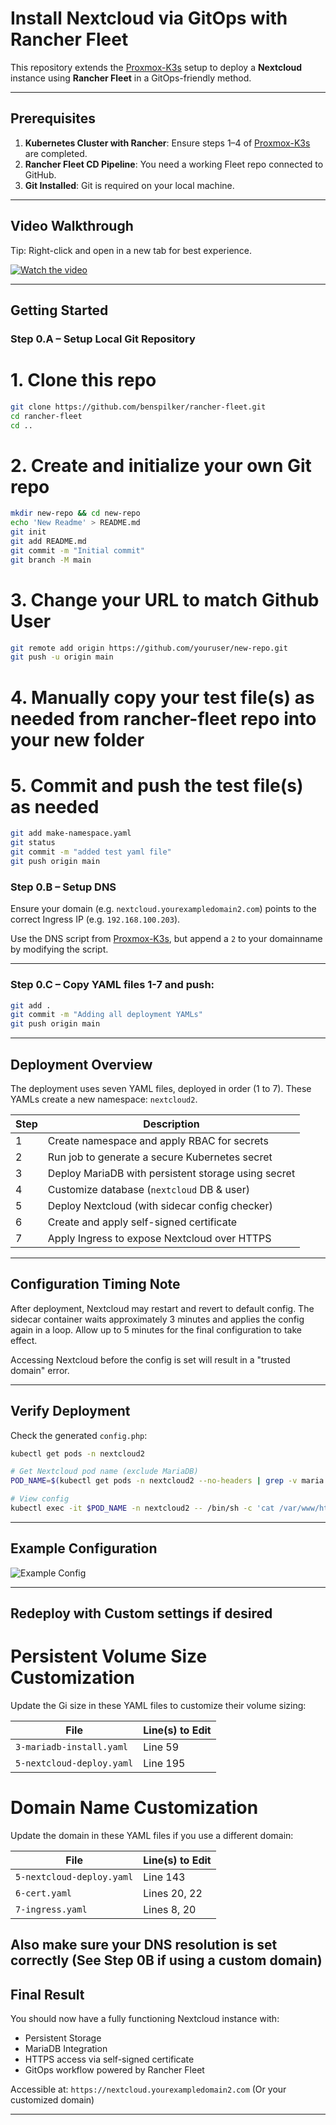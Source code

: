 # Install Nextcloud via GitOps with Rancher Fleet

This repository extends the [Proxmox-K3s](https://github.com/benspilker/proxmox-k3s) setup to deploy a **Nextcloud** instance using **Rancher Fleet** in a GitOps-friendly method.

---

## Prerequisites

1. **Kubernetes Cluster with Rancher**: Ensure steps 1–4 of [Proxmox-K3s](https://github.com/benspilker/proxmox-k3s) are completed.
2. **Rancher Fleet CD Pipeline**: You need a working Fleet repo connected to GitHub.
3. **Git Installed**: Git is required on your local machine.

---

## Video Walkthrough

Tip: Right-click and open in a new tab for best experience.

[![Watch the video](yt-thumb.png)](https://www.youtube.com/watch?v=KJsWq1SeZp4&list=PLglfnvX1BuSN4ZQVhKbxM6KHA4W2IPl8p&index=8)

---

## Getting Started

### Step 0.A – Setup Local Git Repository

# 1. Clone this repo
```bash
git clone https://github.com/benspilker/rancher-fleet.git
cd rancher-fleet
cd ..
```
 
# 2. Create and initialize your own Git repo
```bash
mkdir new-repo && cd new-repo
echo 'New Readme' > README.md
git init
git add README.md
git commit -m "Initial commit"
git branch -M main
 ```
 
# 3. Change your URL to match Github User
```bash
git remote add origin https://github.com/youruser/new-repo.git
git push -u origin main
 ```
 
# 4. Manually copy your test file(s) as needed from rancher-fleet repo into your new folder

# 5. Commit and push the test file(s) as needed
```bash
git add make-namespace.yaml
git status
git commit -m "added test yaml file"
git push origin main	
 ```
 
### Step 0.B – Setup DNS

Ensure your domain (e.g. `nextcloud.yourexampledomain2.com`) points to the correct Ingress IP (e.g. `192.168.100.203`).

Use the DNS script from [Proxmox-K3s](https://github.com/benspilker/proxmox-k3s/blob/main/5-6_Install-Nextcloud/5A-domainname-dns.sh), but append a `2` to your domainname by modifying the script.

---		
	
### Step 0.C – Copy YAML files 1-7 and push:

```bash
git add .
git commit -m "Adding all deployment YAMLs"
git push origin main
```

---

## Deployment Overview

The deployment uses seven YAML files, deployed in order (1 to 7). These YAMLs create a new namespace: `nextcloud2`.

| Step | Description                                         |
| ---- | --------------------------------------------------- |
| 1    | Create namespace and apply RBAC for secrets         |
| 2    | Run job to generate a secure Kubernetes secret      |
| 3    | Deploy MariaDB with persistent storage using secret |
| 4    | Customize database (`nextcloud` DB & user)          |
| 5    | Deploy Nextcloud (with sidecar config checker)      |
| 6    | Create and apply self-signed certificate            |
| 7    | Apply Ingress to expose Nextcloud over HTTPS        |

---

## Configuration Timing Note

After deployment, Nextcloud may restart and revert to default config. The sidecar container waits approximately 3 minutes and applies the config again in a loop. Allow up to 5 minutes for the final configuration to take effect.

Accessing Nextcloud before the config is set will result in a "trusted domain" error.

---

## Verify Deployment

Check the generated `config.php`:

```bash
kubectl get pods -n nextcloud2

# Get Nextcloud pod name (exclude MariaDB)
POD_NAME=$(kubectl get pods -n nextcloud2 --no-headers | grep -v maria | grep -v db- | awk '{print $1}' | head -n 1)

# View config
kubectl exec -it $POD_NAME -n nextcloud2 -- /bin/sh -c 'cat /var/www/html/config/config.php'
```

---

## Example Configuration

![Example Config](example-config.png)

---

## Redeploy with Custom settings if desired

# Persistent Volume Size Customization

Update the Gi size in these YAML files to customize their volume sizing:

| File                      | Line(s) to Edit |
| ------------------------- | --------------- |
| `3-mariadb-install.yaml` 	| Line 59      	  |
| `5-nextcloud-deploy.yaml` | Line 195	      |


# Domain Name Customization

Update the domain in these YAML files if you use a different domain:

| File                      | Line(s) to Edit |
| ------------------------- | --------------- |
| `5-nextcloud-deploy.yaml` | Line 143        |
| `6-cert.yaml`             | Lines 20, 22    |
| `7-ingress.yaml`          | Lines 8, 20     |

Also make sure your DNS resolution is set correctly (See Step 0B if using a custom domain)
---

## Final Result

You should now have a fully functioning Nextcloud instance with:

* Persistent Storage
* MariaDB Integration
* HTTPS access via self-signed certificate
* GitOps workflow powered by Rancher Fleet

Accessible at: `https://nextcloud.yourexampledomain2.com` (Or your customized domain)

---
